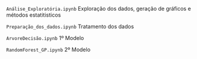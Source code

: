 ``Análise_Exploratória.ipynb`` Exploração dos dados, geração de gráficos e métodos estatitisticos

``Preparação_dos_dados.ipynb`` Tratamento dos dados

``ArvoreDecisão.ipynb`` 1º Modelo

``RandomForest_GP.ipynb`` 2º Modelo
